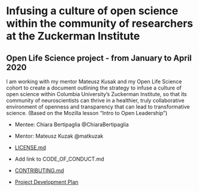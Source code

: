 # Infusing a culture of open science within the community of researchers at the Zuckerman Institute
## Open Life Science project - from January to April 2020 

I am working with my mentor Mateusz Kusak and my Open Life Science cohort to create a document outlining the strategy to infuse a culture of open science within Columbia University’s Zuckerman Institute, so that its community of neuroscientists can thrive in a healthier, truly collaborative environment of openness and transparency that can lead to transformative science. (Based on the Mozilla lesson “Intro to Open Leadership”)
* Mentee: Chiara Bertipaglia @ChiaraBertipaglia
* Mentor: Mateusz Kuzak @matkuzak


* [LICENSE.md](./LICENSE.html)
* Add link to CODE_OF_CONDUCT.md
* [CONTRIBUTING.md](./CONTRIBUTING.html)
* [Project Development Plan](./Project_Development_Plan.html)
